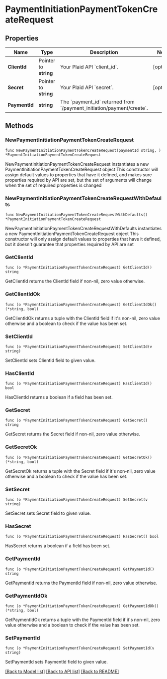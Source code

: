 # PaymentInitiationPaymentTokenCreateRequest

## Properties

Name | Type | Description | Notes
------------ | ------------- | ------------- | -------------
**ClientId** | Pointer to **string** | Your Plaid API &#x60;client_id&#x60;. | [optional] 
**Secret** | Pointer to **string** | Your Plaid API &#x60;secret&#x60;. | [optional] 
**PaymentId** | **string** | The &#x60;payment_id&#x60; returned from &#x60;/payment_initiation/payment/create&#x60;. | 

## Methods

### NewPaymentInitiationPaymentTokenCreateRequest

`func NewPaymentInitiationPaymentTokenCreateRequest(paymentId string, ) *PaymentInitiationPaymentTokenCreateRequest`

NewPaymentInitiationPaymentTokenCreateRequest instantiates a new PaymentInitiationPaymentTokenCreateRequest object
This constructor will assign default values to properties that have it defined,
and makes sure properties required by API are set, but the set of arguments
will change when the set of required properties is changed

### NewPaymentInitiationPaymentTokenCreateRequestWithDefaults

`func NewPaymentInitiationPaymentTokenCreateRequestWithDefaults() *PaymentInitiationPaymentTokenCreateRequest`

NewPaymentInitiationPaymentTokenCreateRequestWithDefaults instantiates a new PaymentInitiationPaymentTokenCreateRequest object
This constructor will only assign default values to properties that have it defined,
but it doesn't guarantee that properties required by API are set

### GetClientId

`func (o *PaymentInitiationPaymentTokenCreateRequest) GetClientId() string`

GetClientId returns the ClientId field if non-nil, zero value otherwise.

### GetClientIdOk

`func (o *PaymentInitiationPaymentTokenCreateRequest) GetClientIdOk() (*string, bool)`

GetClientIdOk returns a tuple with the ClientId field if it's non-nil, zero value otherwise
and a boolean to check if the value has been set.

### SetClientId

`func (o *PaymentInitiationPaymentTokenCreateRequest) SetClientId(v string)`

SetClientId sets ClientId field to given value.

### HasClientId

`func (o *PaymentInitiationPaymentTokenCreateRequest) HasClientId() bool`

HasClientId returns a boolean if a field has been set.

### GetSecret

`func (o *PaymentInitiationPaymentTokenCreateRequest) GetSecret() string`

GetSecret returns the Secret field if non-nil, zero value otherwise.

### GetSecretOk

`func (o *PaymentInitiationPaymentTokenCreateRequest) GetSecretOk() (*string, bool)`

GetSecretOk returns a tuple with the Secret field if it's non-nil, zero value otherwise
and a boolean to check if the value has been set.

### SetSecret

`func (o *PaymentInitiationPaymentTokenCreateRequest) SetSecret(v string)`

SetSecret sets Secret field to given value.

### HasSecret

`func (o *PaymentInitiationPaymentTokenCreateRequest) HasSecret() bool`

HasSecret returns a boolean if a field has been set.

### GetPaymentId

`func (o *PaymentInitiationPaymentTokenCreateRequest) GetPaymentId() string`

GetPaymentId returns the PaymentId field if non-nil, zero value otherwise.

### GetPaymentIdOk

`func (o *PaymentInitiationPaymentTokenCreateRequest) GetPaymentIdOk() (*string, bool)`

GetPaymentIdOk returns a tuple with the PaymentId field if it's non-nil, zero value otherwise
and a boolean to check if the value has been set.

### SetPaymentId

`func (o *PaymentInitiationPaymentTokenCreateRequest) SetPaymentId(v string)`

SetPaymentId sets PaymentId field to given value.



[[Back to Model list]](../README.md#documentation-for-models) [[Back to API list]](../README.md#documentation-for-api-endpoints) [[Back to README]](../README.md)



